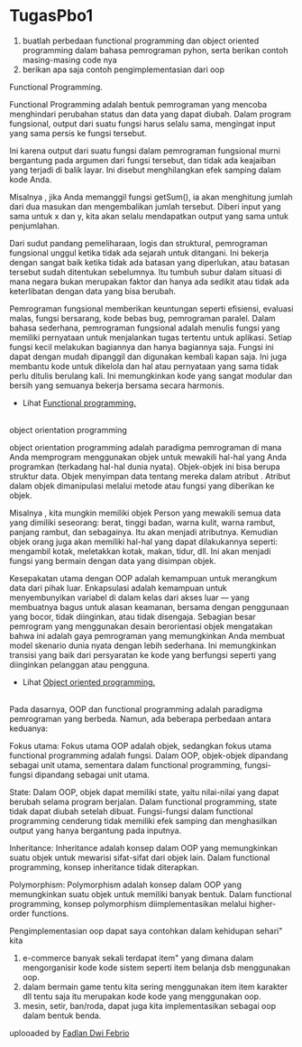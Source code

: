 # TugasPbo1
1. buatlah perbedaan functional programming dan object oriented programming dalam bahasa pemrograman pyhon, serta berikan contoh masing-masing code nya
2. berikan apa saja contoh pengimplementasian dari oop

Functional Programming.

Functional Programming adalah bentuk pemrograman yang mencoba menghindari perubahan status dan data yang dapat diubah. Dalam program fungsional, output dari suatu fungsi harus selalu sama, mengingat input yang sama persis ke fungsi tersebut.

Ini karena output dari suatu fungsi dalam pemrograman fungsional murni bergantung pada argumen dari fungsi tersebut, dan tidak ada keajaiban yang terjadi di balik layar. Ini disebut menghilangkan efek samping dalam kode Anda.

Misalnya , jika Anda memanggil fungsi getSum(), ia akan menghitung jumlah dari dua masukan dan mengembalikan jumlah tersebut. Diberi input yang sama untuk x dan y, kita akan selalu mendapatkan output yang sama untuk penjumlahan.

Dari sudut pandang pemeliharaan, logis dan struktural, pemrograman fungsional unggul ketika tidak ada sejarah untuk ditangani. Ini bekerja dengan sangat baik ketika tidak ada batasan yang diperlukan, atau batasan tersebut sudah ditentukan sebelumnya. Itu tumbuh subur dalam situasi di mana negara bukan merupakan faktor dan hanya ada sedikit atau tidak ada keterlibatan dengan data yang bisa berubah.

Pemrograman fungsional memberikan keuntungan seperti efisiensi, evaluasi malas, fungsi bersarang, kode bebas bug, pemrograman paralel. Dalam bahasa sederhana, pemrograman fungsional adalah menulis fungsi yang memiliki pernyataan untuk menjalankan tugas tertentu untuk aplikasi. Setiap fungsi kecil melakukan bagiannya dan hanya bagiannya saja. Fungsi ini dapat dengan mudah dipanggil dan digunakan kembali kapan saja. Ini juga membantu kode untuk dikelola dan hal atau pernyataan yang sama tidak perlu ditulis berulang kali. Ini memungkinkan kode yang sangat modular dan bersih yang semuanya bekerja bersama secara harmonis.
- Lihat <a href="https://github.com/Dlann12/TugasPbo1/blob/main/fp.py">Functional programming.</a><br><br>

object orientation programming

object orientation programming adalah paradigma pemrograman di mana Anda memprogram menggunakan objek untuk mewakili hal-hal yang Anda programkan (terkadang hal-hal dunia nyata). Objek-objek ini bisa berupa struktur data. Objek menyimpan data tentang mereka dalam atribut . Atribut dalam objek dimanipulasi melalui metode atau fungsi yang diberikan ke objek.

Misalnya , kita mungkin memiliki objek Person yang mewakili semua data yang dimiliki seseorang: berat, tinggi badan, warna kulit, warna rambut, panjang rambut, dan sebagainya. Itu akan menjadi atributnya. Kemudian objek orang juga akan memiliki hal-hal yang dapat dilakukannya seperti: mengambil kotak, meletakkan kotak, makan, tidur, dll. Ini akan menjadi fungsi yang bermain dengan data yang disimpan objek.

Kesepakatan utama dengan OOP adalah kemampuan untuk merangkum data dari pihak luar. Enkapsulasi adalah kemampuan untuk menyembunyikan variabel di dalam kelas dari akses luar — yang membuatnya bagus untuk alasan keamanan, bersama dengan penggunaan yang bocor, tidak diinginkan, atau tidak disengaja. Sebagian besar pemrogram yang menggunakan desain berorientasi objek mengatakan bahwa ini adalah gaya pemrograman yang memungkinkan Anda membuat model skenario dunia nyata dengan lebih sederhana. Ini memungkinkan transisi yang baik dari persyaratan ke kode yang berfungsi seperti yang diinginkan pelanggan atau pengguna.


- Lihat <a href=https://github.com/Dlann12/TugasPbo1/blob/main/oop.py>Object oriented programming.</a><br><br>

Pada dasarnya, OOP dan functional programming adalah paradigma pemrograman yang berbeda. Namun, ada beberapa perbedaan antara keduanya:

Fokus utama: Fokus utama OOP adalah objek, sedangkan fokus utama functional programming adalah fungsi. Dalam OOP, objek-objek dipandang sebagai unit utama, sementara dalam functional programming, fungsi-fungsi dipandang sebagai unit utama.

State: Dalam OOP, objek dapat memiliki state, yaitu nilai-nilai yang dapat berubah selama program berjalan. Dalam functional programming, state tidak dapat diubah setelah dibuat. Fungsi-fungsi dalam functional programming cenderung tidak memiliki efek samping dan menghasilkan output yang hanya bergantung pada inputnya.

Inheritance: Inheritance adalah konsep dalam OOP yang memungkinkan suatu objek untuk mewarisi sifat-sifat dari objek lain. Dalam functional programming, konsep inheritance tidak diterapkan.

Polymorphism: Polymorphism adalah konsep dalam OOP yang memungkinkan suatu objek untuk memiliki banyak bentuk. Dalam functional programming, konsep polymorphism diimplementasikan melalui higher-order functions.

Pengimplementasian oop dapat saya contohkan dalam kehidupan sehari" kita
1. e-commerce banyak sekali terdapat item" yang dimana dalam mengorganisir kode kode sistem seperti item belanja dsb menggunakan oop.
2. dalam bermain game tentu kita sering menggunakan item item karakter dll tentu saja itu merupakan kode kode yang menggunakan oop.
3. mesin, setir, ban/roda, dapat juga kita implementasikan sebagai oop dalam bentuk benda.

uplooaded by <a href="https://github.com/Dlann12"> Fadlan Dwi Febrio
